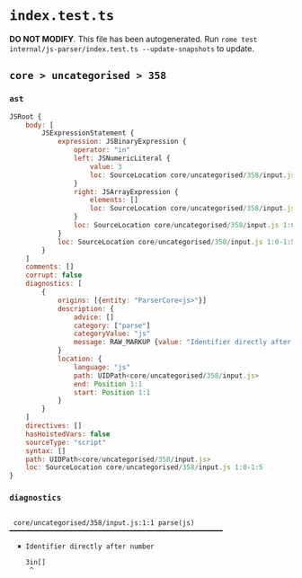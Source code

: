 # `index.test.ts`

**DO NOT MODIFY**. This file has been autogenerated. Run `rome test internal/js-parser/index.test.ts --update-snapshots` to update.

## `core > uncategorised > 358`

### `ast`

```javascript
JSRoot {
	body: [
		JSExpressionStatement {
			expression: JSBinaryExpression {
				operator: "in"
				left: JSNumericLiteral {
					value: 3
					loc: SourceLocation core/uncategorised/358/input.js 1:0-1:1
				}
				right: JSArrayExpression {
					elements: []
					loc: SourceLocation core/uncategorised/358/input.js 1:3-1:5
				}
				loc: SourceLocation core/uncategorised/358/input.js 1:0-1:5
			}
			loc: SourceLocation core/uncategorised/358/input.js 1:0-1:5
		}
	]
	comments: []
	corrupt: false
	diagnostics: [
		{
			origins: [{entity: "ParserCore<js>"}]
			description: {
				advice: []
				category: ["parse"]
				categoryValue: "js"
				message: RAW_MARKUP {value: "Identifier directly after number"}
			}
			location: {
				language: "js"
				path: UIDPath<core/uncategorised/358/input.js>
				end: Position 1:1
				start: Position 1:1
			}
		}
	]
	directives: []
	hasHoistedVars: false
	sourceType: "script"
	syntax: []
	path: UIDPath<core/uncategorised/358/input.js>
	loc: SourceLocation core/uncategorised/358/input.js 1:0-1:5
}
```

### `diagnostics`

```

 core/uncategorised/358/input.js:1:1 parse(js) ━━━━━━━━━━━━━━━━━━━━━━━━━━━━━━━━━━━━━━━━━━━━━━━━━━━━━

  ✖ Identifier directly after number

    3in[]
     ^


```
